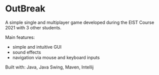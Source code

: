 # OutBreak
A simple single and multiplayer game developed during the EIST Course 2021 with 3 other students.

Main features:
- simple and intuitive GUI
- sound effects
- navigation via mouse and keyboard inputs

Built with: Java, Java Swing, Maven, Intellij
